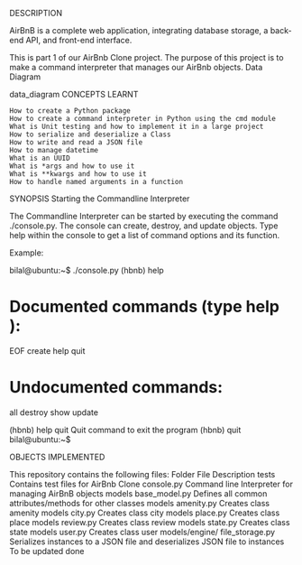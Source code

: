 DESCRIPTION

AirBnB is a complete web application, integrating database storage, a back-end API, and front-end interface.

This is part 1 of our AirBnb Clone project. The purpose of this project is to make a command interpreter that manages our AirBnb objects.
Data Diagram

data_diagram
CONCEPTS LEARNT

    How to create a Python package
    How to create a command interpreter in Python using the cmd module
    What is Unit testing and how to implement it in a large project
    How to serialize and deserialize a Class
    How to write and read a JSON file
    How to manage datetime
    What is an UUID
    What is *args and how to use it
    What is **kwargs and how to use it
    How to handle named arguments in a function

SYNOPSIS
Starting the Commandline Interpreter

The Commandline Interpreter can be started by executing the command ./console.py. The console can create, destroy, and update objects. Type help within the console to get a list of command options and its function.

Example:

bilal@ubuntu:~$ ./console.py
(hbnb) help

Documented commands (type help <topic>):
========================================
EOF  create  help  quit

Undocumented commands:
======================
all  destroy  show  update

(hbnb) help quit
Quit command to exit the program
(hbnb) quit
bilal@ubuntu:~$

OBJECTS IMPLEMENTED

This repository contains the following files:
Folder 	File 	Description
tests 		Contains test files for AirBnb Clone
	console.py 	Command line Interpreter for managing AirBnB objects
models 	base_model.py 	Defines all common attributes/methods for other classes
models 	amenity.py 	Creates class amenity
models 	city.py 	Creates class city
models 	place.py 	Creates class place
models 	review.py 	Creates class review
models 	state.py 	Creates class state
models 	user.py 	Creates class user
models/engine/ 	file_storage.py 	Serializes instances to a JSON file and deserializes JSON file to instances
To be updated done
